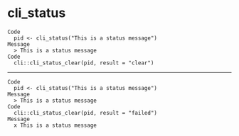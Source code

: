 # cli_status

    Code
      pid <- cli_status("This is a status message")
    Message
      > This is a status message
    Code
      cli::cli_status_clear(pid, result = "clear")

---

    Code
      pid <- cli_status("This is a status message")
    Message
      > This is a status message
    Code
      cli::cli_status_clear(pid, result = "failed")
    Message
      x This is a status message
      

